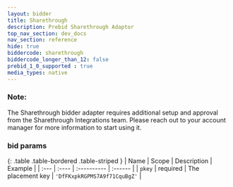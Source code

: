 ```yaml
---
layout: bidder
title: Sharethrough
description: Prebid Sharethrough Adaptor
top_nav_section: dev_docs
nav_section: reference
hide: true
biddercode: sharethrough
biddercode_longer_than_12: false
prebid_1_0_supported : true
media_types: native
---
```


### Note:
The Sharethrough bidder adapter requires additional setup and approval from the Sharethrough Integrations team. Please reach out to your account manager for more information to start using it.

### bid params

{: .table .table-bordered .table-striped }
| Name | Scope | Description | Example |
| :--- | :---- | :---------- | :------ |
| `pkey` | required | The placement key | `'DfFKxpkRGPMS7A9f71CquBgZ'` |
